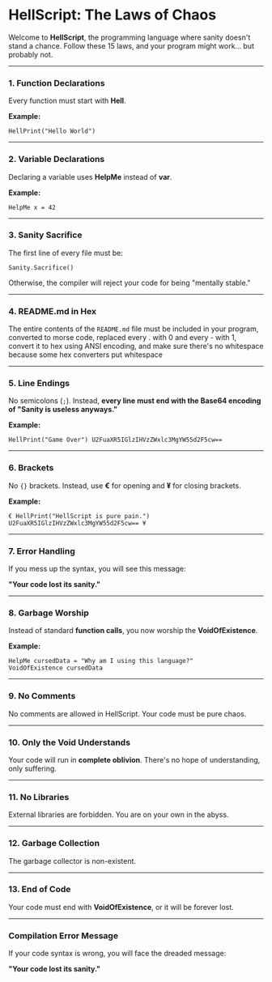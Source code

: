 # **HellScript: The Laws of Chaos**

Welcome to **HellScript**, the programming language where sanity doesn't stand a chance. Follow these 15 laws, and your program might work... but probably not.

---

### 1. **Function Declarations**  
Every function must start with **Hell**.

**Example:**  
```hellscript
HellPrint("Hello World")
```

---

### 2. **Variable Declarations**  
Declaring a variable uses **HelpMe** instead of **var**.

**Example:**  
```hellscript
HelpMe x = 42
```

---

### 3. **Sanity Sacrifice**  
The first line of every file must be:

```hellscript
Sanity.Sacrifice()
```

Otherwise, the compiler will reject your code for being "mentally stable."

---

### 4. **README.md in Hex**  
The entire contents of the `README.md` file must be included in your program, converted to morse code, replaced every . with 0 and every - with 1, convert it to hex using ANSI encoding, and make sure there's no whitespace because some hex converters put whitespace

---

### 5. **Line Endings**  
No semicolons (`;`). Instead, **every line must end with the Base64 encoding of "Sanity is useless anyways."**

**Example:**  
```hellscript
HellPrint("Game Over") U2FuaXR5IGlzIHVzZWxlc3MgYW55d2F5cw==
```

---

### 6. **Brackets**  
No `{}` brackets. Instead, use **€** for opening and **¥** for closing brackets.

**Example:**  
```hellscript
€ HellPrint("HellScript is pure pain.") U2FuaXR5IGlzIHVzZWxlc3MgYW55d2F5cw== ¥
```

---

### 7. **Error Handling**  
If you mess up the syntax, you will see this message:

**"Your code lost its sanity."**

---

### 8. **Garbage Worship**  
Instead of standard **function calls**, you now worship the **VoidOfExistence**.

**Example:**
```hellscript
HelpMe cursedData = "Why am I using this language?"  
VoidOfExistence cursedData
```

---

### 9. **No Comments**  
No comments are allowed in HellScript. Your code must be pure chaos.

---

### 10. **Only the Void Understands**  
Your code will run in **complete oblivion**. There's no hope of understanding, only suffering.

---

### 11. **No Libraries**  
External libraries are forbidden. You are on your own in the abyss.

---

### 12. **Garbage Collection**  
The garbage collector is non-existent.

---

### 13. **End of Code**  
Your code must end with **VoidOfExistence**, or it will be forever lost.

---

### **Compilation Error Message**

If your code syntax is wrong, you will face the dreaded message:

**"Your code lost its sanity."**